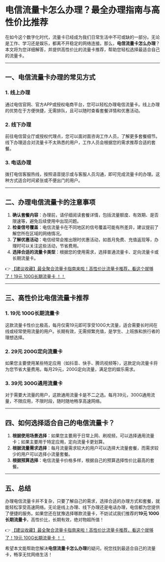 # 电信流量卡怎么办理？最全办理指南与高性价比推荐

在如今这个数字化时代，流量卡已经成为我们日常生活中不可或缺的一部分。无论是工作、学习还是娱乐，都离不开稳定的网络连接。那么，**电信流量卡怎么办理**？本文将为您详细解答，并提供高性价比的流量卡推荐，帮助您轻松选择最适合自己的流量卡。

---

## 一、电信流量卡办理的常见方式

### 1. 线上办理
通过电信官网、官方APP或授权电商平台，您可以轻松办理电信流量卡。线上办理的优势在于方便快捷，无需排队，且可以随时查看套餐详情和优惠活动。

### 2. 线下办理
前往电信营业厅或授权代理点，您可以面对面咨询工作人员，了解更多套餐细节。线下办理适合对流量卡不太熟悉的用户，工作人员会根据您的需求推荐合适的套餐。

### 3. 电话办理
拨打电信客服热线，按照语音提示或与客服人员沟通，即可完成流量卡的办理。这种方式适合时间紧张或不便出门的用户。

---

## 二、办理电信流量卡的注意事项

1. **确认套餐内容**：办理前，请仔细阅读套餐详情，包括流量额度、有效期、是否限速等，避免后续使用中出现问题。
2. **检查信号覆盖**：电信流量卡在不同地区的信号覆盖可能有所差异，建议提前了解您所在区域的网络情况。
3. **了解优惠活动**：电信经常会推出限时优惠活动，如首月免费、充值返现等，办理时可以关注这些活动，节省费用。
4. **选择合适的流量卡类型**：根据您的使用需求，选择普通流量卡、定向流量卡或长期流量卡。

👉 [【建议收藏】最全聚合流量卡指南来啦！高性价比流量卡推荐，看这个就够了！19元 100G长期流量卡 ！！](https://bit.ly/Liuliangka)

---

## 三、高性价比电信流量卡推荐

### 1. 19元 100G长期流量卡
这款流量卡性价比极高，每月仅需19元即可享受100G大流量，适合需要长时间在线或经常使用流量的用户。长期有效，无需频繁充值，是学生、上班族和旅行者的理想选择。

### 2. 29元 200G定向流量卡
如果您主要使用某些特定应用（如抖音、快手、腾讯视频等），这款定向流量卡将为您节省大量费用。每月29元，200G定向流量，满足您的娱乐需求。

### 3. 39元 300G通用流量卡
对于需要大流量的用户，这款通用流量卡是不二之选。每月39元，300G通用流量，不限应用，不限时段，随时随地畅享高速网络。

---

## 四、如何选择适合自己的电信流量卡？

1. **根据使用场景选择**：如果您主要用于日常上网、刷视频，可以选择通用流量卡；如果主要用于特定应用，定向流量卡更划算。
2. **根据流量需求选择**：每月流量需求较大的用户可以选择大流量套餐，而需求较少的用户可以选择小流量套餐。
3. **根据预算选择**：电信流量卡价格多样，根据自己的预算选择性价比最高的套餐。

---

## 五、总结

办理电信流量卡并不复杂，只要了解自己的需求，选择合适的办理方式和套餐，就能轻松享受高速网络。无论是线上办理、线下办理还是电话办理，电信都为您提供了便捷的服务。如果您还在犹豫选择哪款流量卡，不妨试试我们推荐的**19元 100G长期流量卡**，高性价比，长期有效，绝对物超所值！

👉 [【建议收藏】最全聚合流量卡指南来啦！高性价比流量卡推荐，看这个就够了！19元 100G长期流量卡 ！！](https://bit.ly/Liuliangka)

希望本文能帮助您解决**电信流量卡怎么办理**的疑问，祝您找到最适合自己的流量卡，畅享无忧网络生活！